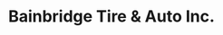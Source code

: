 ---
title: "Bainbridge Tire & Auto Inc."
url: /richmond/bainbridge-tire-and-auto-inc/
shop: car repair
---